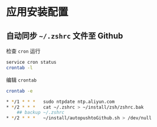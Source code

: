 # 应用安装配置
## 自动同步 `~/.zshrc` 文件至 Github
检查 `cron` 运行
```bash
service cron status
crontab -l
```
编辑 `crontab`
```bash
crontab -e

* */1 * * *   sudo ntpdate ntp.aliyun.com
* */2 * * *   cat ~/.zshrc > ~/install/zsh/zshrc.bak
    ## backup ~/.zshrc
* */2 * * *   ~/install/autopushtoGithub.sh > /dev/null
```